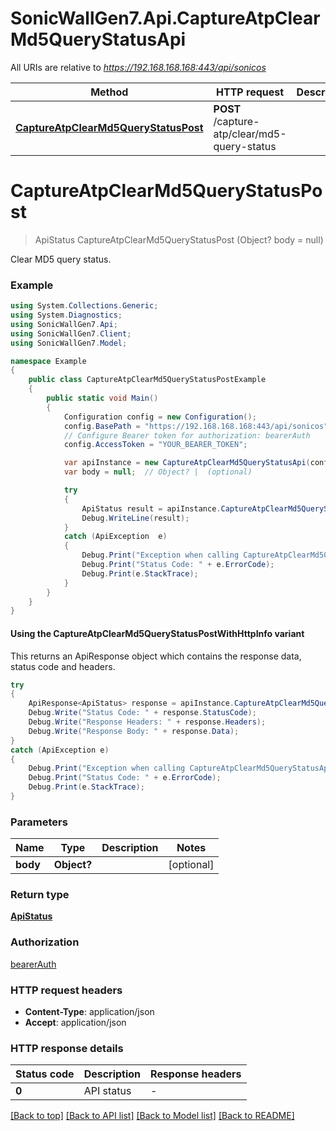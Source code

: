 # SonicWallGen7.Api.CaptureAtpClearMd5QueryStatusApi

All URIs are relative to *https://192.168.168.168:443/api/sonicos*

| Method | HTTP request | Description |
|--------|--------------|-------------|
| [**CaptureAtpClearMd5QueryStatusPost**](CaptureAtpClearMd5QueryStatusApi.md#captureatpclearmd5querystatuspost) | **POST** /capture-atp/clear/md5-query-status |  |

<a id="captureatpclearmd5querystatuspost"></a>
# **CaptureAtpClearMd5QueryStatusPost**
> ApiStatus CaptureAtpClearMd5QueryStatusPost (Object? body = null)



Clear MD5 query status.

### Example
```csharp
using System.Collections.Generic;
using System.Diagnostics;
using SonicWallGen7.Api;
using SonicWallGen7.Client;
using SonicWallGen7.Model;

namespace Example
{
    public class CaptureAtpClearMd5QueryStatusPostExample
    {
        public static void Main()
        {
            Configuration config = new Configuration();
            config.BasePath = "https://192.168.168.168:443/api/sonicos";
            // Configure Bearer token for authorization: bearerAuth
            config.AccessToken = "YOUR_BEARER_TOKEN";

            var apiInstance = new CaptureAtpClearMd5QueryStatusApi(config);
            var body = null;  // Object? |  (optional) 

            try
            {
                ApiStatus result = apiInstance.CaptureAtpClearMd5QueryStatusPost(body);
                Debug.WriteLine(result);
            }
            catch (ApiException  e)
            {
                Debug.Print("Exception when calling CaptureAtpClearMd5QueryStatusApi.CaptureAtpClearMd5QueryStatusPost: " + e.Message);
                Debug.Print("Status Code: " + e.ErrorCode);
                Debug.Print(e.StackTrace);
            }
        }
    }
}
```

#### Using the CaptureAtpClearMd5QueryStatusPostWithHttpInfo variant
This returns an ApiResponse object which contains the response data, status code and headers.

```csharp
try
{
    ApiResponse<ApiStatus> response = apiInstance.CaptureAtpClearMd5QueryStatusPostWithHttpInfo(body);
    Debug.Write("Status Code: " + response.StatusCode);
    Debug.Write("Response Headers: " + response.Headers);
    Debug.Write("Response Body: " + response.Data);
}
catch (ApiException e)
{
    Debug.Print("Exception when calling CaptureAtpClearMd5QueryStatusApi.CaptureAtpClearMd5QueryStatusPostWithHttpInfo: " + e.Message);
    Debug.Print("Status Code: " + e.ErrorCode);
    Debug.Print(e.StackTrace);
}
```

### Parameters

| Name | Type | Description | Notes |
|------|------|-------------|-------|
| **body** | **Object?** |  | [optional]  |

### Return type

[**ApiStatus**](ApiStatus.md)

### Authorization

[bearerAuth](../README.md#bearerAuth)

### HTTP request headers

 - **Content-Type**: application/json
 - **Accept**: application/json


### HTTP response details
| Status code | Description | Response headers |
|-------------|-------------|------------------|
| **0** | API status |  -  |

[[Back to top]](#) [[Back to API list]](../README.md#documentation-for-api-endpoints) [[Back to Model list]](../README.md#documentation-for-models) [[Back to README]](../README.md)

